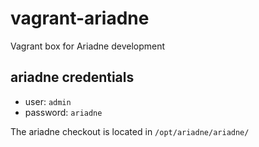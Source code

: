  vagrant-ariadne
=================

Vagrant box for Ariadne development

## ariadne credentials
- user:     `admin`
- password: `ariadne`

The ariadne checkout is located in `/opt/ariadne/ariadne/`
